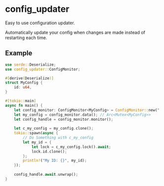 # config_updater
Easy to use configuration updater.

Automatically update your config when changes are made instead of restarting each time.

## Example
```rust
use serde::Deserialize;
use config_updater::ConfigMonitor;

#[derive(Deserialize)]
struct MyConfig {
    id: u64,
}

#[tokio::main]
async fn main() {
    let config_monitor: ConfigMonitor<MyConfig> = ConfigMonitor::new("./config.json", Some(30));
    let my_config = config_monitor.data(); // Arc<Mutex<MyConfig>>
    let config_handle = config_monitor.monitor();
    
    let c_my_config = my_config.clone();
    tokio::spawn(async {
        // Do Something with c_my_config
        let my_id = {
            let lock = c_my_config.lock().await;
            lock.id.clone();
        };
        println!("My ID: {}", my_id);
    });
    
    config_handle.await.unwrap();
}
```
